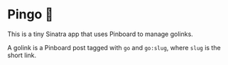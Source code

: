 # Pingo 🐧

This is a tiny Sinatra app that uses Pinboard to manage golinks.

A golink is a Pinboard post tagged with `go` and `go:slug`, where `slug` is the short link.

